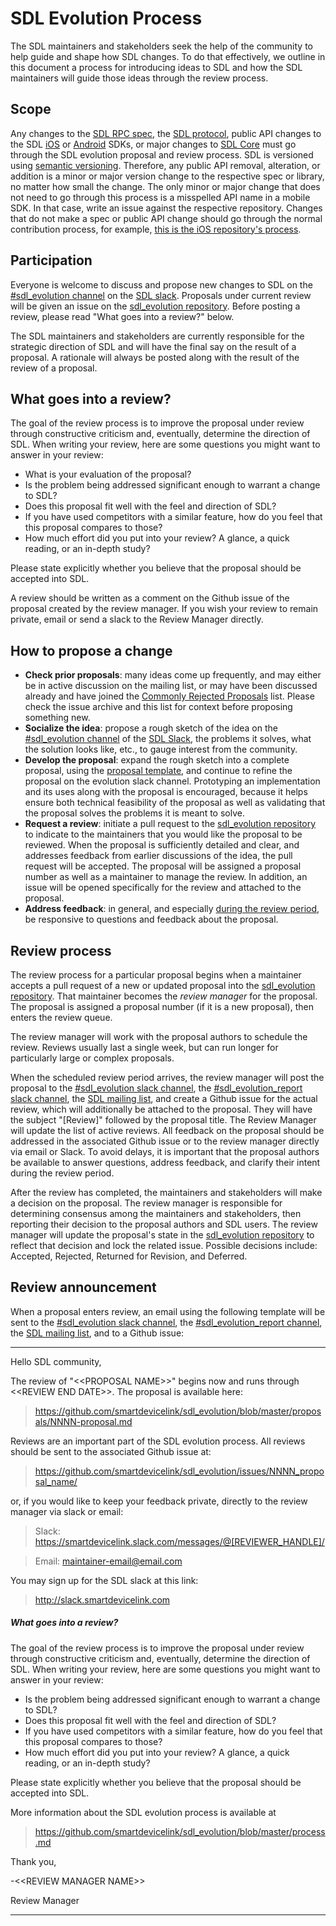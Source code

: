 # SDL Evolution Process
The SDL maintainers and stakeholders seek the help of the community to help guide and shape how SDL changes. To do that effectively, we outline in this document a process for introducing ideas to SDL and how the SDL maintainers will guide those ideas through the review process.

## Scope
Any changes to the [SDL RPC spec](https://github.com/smartdevicelink/rpc_spec/blob/master/spec.xml), the [SDL protocol](https://github.com/smartdevicelink/protocol_spec), public API changes to the SDL [iOS](https://github.com/smartdevicelink/sdl_ios) or [Android](https://github.com/smartdevicelink/sdl_android) SDKs, or major changes to [SDL Core](https://github.com/smartdevicelink/sdl_core) must go through the SDL evolution proposal and review process. SDL is versioned using [semantic versioning](http://www.semver.org). Therefore, any public API removal, alteration, or addition is a minor or major version change to the respective spec or library, no matter how small the change. The only minor or major change that does not need to go through this process is a misspelled API name in a mobile SDK. In that case, write an issue against the respective repository. Changes that do not make a spec or public API change should go through the normal contribution process, for example, [this is the iOS repository's process](https://github.com/smartdevicelink/sdl_ios/blob/master/.github/CONTRIBUTING.md).

## Participation
Everyone is welcome to discuss and propose new changes to SDL on the [#sdl_evolution channel][sdl_evolution_channel] on the [SDL slack][sdl_slack]. Proposals under current review will be given an issue on the [sdl_evolution repository][sdl_evolution_repo]. Before posting a review, please read "What goes into a review?" below.

The SDL maintainers and stakeholders are currently responsible for the strategic direction of SDL and will have the final say on the result of a proposal. A rationale will always be posted along with the result of the review of a proposal.

## What goes into a review?
The goal of the review process is to improve the proposal under review through constructive criticism and, eventually, determine the direction of SDL. When writing your review, here are some questions you might want to answer in your review:

* What is your evaluation of the proposal?
* Is the problem being addressed significant enough to warrant a change to SDL?
* Does this proposal fit well with the feel and direction of SDL?
* If you have used competitors with a similar feature, how do you feel that this proposal compares to those?
* How much effort did you put into your review? A glance, a quick reading, or an in-depth study?

Please state explicitly whether you believe that the proposal should be accepted into SDL.

A review should be written as a comment on the Github issue of the proposal created by the review manager. If you wish your review to remain private, email or send a slack to the Review Manager directly.

## How to propose a change
* **Check prior proposals**: many ideas come up frequently, and may either be in active discussion on the mailing list, or may have been discussed already and have joined the [Commonly Rejected Proposals](commonly_proposed.md) list.  Please check the issue archive and this list for context before proposing something new.
* **Socialize the idea**: propose a rough sketch of the idea on the [#sdl_evolution channel][sdl_evolution_channel] of the [SDL Slack][sdl_slack], the problems it solves, what the solution looks like, etc., to gauge interest from the community.
* **Develop the proposal**: expand the rough sketch into a complete proposal, using the [proposal template](0000-template.md), and continue to refine the proposal on the evolution slack channel. Prototyping an implementation and its uses along with the proposal is encouraged, because it helps ensure both technical feasibility of the proposal as well as validating that the proposal solves the problems it is meant to solve.
* **Request a review**: initiate a pull request to the [sdl_evolution repository][sdl_evolution_repo] to indicate to the maintainers that you would like the proposal to be reviewed. When the proposal is sufficiently detailed and clear, and addresses feedback from earlier discussions of the idea, the pull request will be accepted. The proposal will be assigned a proposal number as well as a maintainer to manage the review. In addition, an issue will be opened specifically for the review and attached to the proposal.
* **Address feedback**: in general, and especially [during the review period](#review), be responsive to questions and feedback about the proposal.

## Review process

The review process for a particular proposal begins when a maintainer accepts a pull request of a new or updated proposal into the [sdl_evolution repository][sdl_evolution_repo]. That maintainer becomes the *review manager* for the proposal. The proposal is assigned a proposal number (if it is a new proposal), then enters the review queue.

The review manager will work with the proposal authors to schedule the review. Reviews usually last a single week, but can run longer for particularly large or complex proposals.

When the scheduled review period arrives, the review manager will post the proposal to the [#sdl_evolution slack channel][sdl_evolution_channel], the [#sdl_evolution_report slack channel][sdl_evolution_report_channel], the [SDL mailing list][sdl_mailing_list], and create a Github issue for the actual review, which will additionally be attached to the proposal. They will have the subject "[Review]" followed by the proposal title. The Review Manager will update the list of active reviews. All feedback on the proposal should be addressed in the associated Github issue or to the review manager directly via email or Slack. To avoid delays, it is important that the proposal authors be available to answer questions, address feedback, and clarify their intent during the review period.

After the review has completed, the maintainers and stakeholders will make a decision on the proposal. The review manager is responsible for determining consensus among the maintainers and stakeholders, then reporting their decision to the proposal authors and SDL users. The review manager will update the proposal's state in the [sdl_evolution repository][sdl_evolution_repo] to reflect that decision and lock the related issue. Possible decisions include: Accepted, Rejected, Returned for Revision, and Deferred.

## Review announcement

When a proposal enters review, an email using the following template will be sent to the [#sdl_evolution slack channel][sdl_evolution_channel], the [#sdl_evolution_report channel][sdl_evolution_report_channel], the [SDL mailing list][sdl_mailing_list], and to a Github issue:

---

Hello SDL community,

The review of "\<\<PROPOSAL NAME>>" begins now and runs through \<\<REVIEW
END DATE>>. The proposal is available here:

> <https://github.com/smartdevicelink/sdl_evolution/blob/master/proposals/NNNN-proposal.md>

Reviews are an important part of the SDL evolution process. All reviews
should be sent to the associated Github issue at:

> <https://github.com/smartdevicelink/sdl_evolution/issues/NNNN_proposal_name/>

or, if you would like to keep your feedback private, directly to the
review manager via slack or email:

> Slack: <https://smartdevicelink.slack.com/messages/@[REVIEWER_HANDLE]/>

> Email: <maintainer-email@email.com>

You may sign up for the SDL slack at this link:

> <http://slack.smartdevicelink.com>

##### What goes into a review?

The goal of the review process is to improve the proposal under review through constructive criticism and, eventually, determine the direction of SDL. When writing your review, here are some questions you might want to answer in your review:

* Is the problem being addressed significant enough to warrant a change to SDL?
* Does this proposal fit well with the feel and direction of SDL?
* If you have used competitors with a similar feature, how do you feel that this proposal compares to those?
* How much effort did you put into your review? A glance, a quick reading, or an in-depth study?

Please state explicitly whether you believe that the proposal should be accepted into SDL.

More information about the SDL evolution process is available at

> <https://github.com/smartdevicelink/sdl_evolution/blob/master/process.md>

Thank you,

-\<\<REVIEW MANAGER NAME>>

Review Manager

---

[sdl_evolution_repo]: https://github.com/smartdevicelink/sdl_evolution "SDL evolution repository"
[sdl_slack]: http://slack.smartdevicelink.com "SDL slack"
[sdl_evolution_channel]: https://smartdevicelink.slack.com/messages/sdl_evolution/ "#sdl_evolution slack channel"
[sdl_evolution_report_channel]: https://smartdevicelink.slack.com/messages/sdl_evolution_report/ "#sdl_evolution_report slack channel"
[sdl_mailing_list]: https://lists.genivi.org/mailman/listinfo/genivi-smartdevicelink "SDL mailing list"

